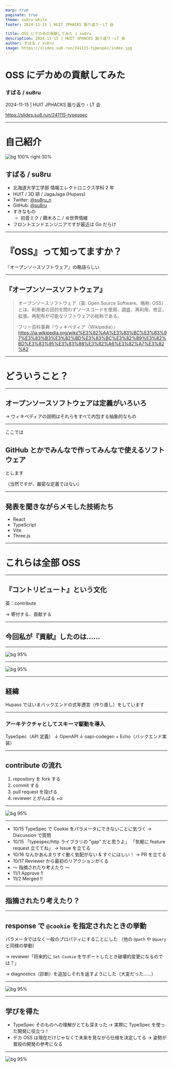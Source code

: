 ```yaml
---
marp: true
paginate: true
theme: su8ru-white
footer: 2024-11-15 | HUIT JPHACKS 振り返り・LT 会

title: OSS にデカめの貢献してみた | su8ru
description: 2024-11-15 | HUIT JPHACKS 振り返り・LT 会
author: すばる / su8ru
image: https://slides.su8.run/241115-typespec/index.jpg
---
```


# OSS にデカめの貢献してみた

### すばる / su8ru

2024-11-15 | HUIT JPHACKS 振り返り・LT 会

<https://slides.su8.run/241115-typespec>

---

<!--
header: OSS にデカめの貢献してみた | su8ru
-->

# 自己紹介

![bg 100% right:30%](https://su8.run/avatar?s=1080)

## すばる / su8ru

- 北海道大学工学部
  情報エレクトロニクス学科 2 年
- HUIT / 3D 研 / JagaJaga (Hupass)
- Twitter: [@su8ru\__n_](https://twitter.com/su8ru_n)
- GitHub: [@su8ru](https://github.com/su8ru)
- すきなもの
  - 初音ミク / 鏑木ろこ / ヰ世界情緒
- フロントエンドエンジニアですが最近は Go だらけ

---

# 『OSS』って知ってますか？

『オープンソースソフトウェア』の略語らしい

---

## 『オープンソースソフトウェア』

> オープンソースソフトウェア（英: Open Source Software、略称: OSS）とは、利用者の目的を問わずソースコードを使用、調査、再利用、修正、拡張、再配布が可能なソフトウェアの総称である。
>
> フリー百科事典『ウィキペディア（Wikipedia）』
> <https://ja.wikipedia.org/wiki/%E3%82%AA%E3%83%BC%E3%83%97%E3%83%B3%E3%82%BD%E3%83%BC%E3%82%B9%E3%82%BD%E3%83%95%E3%83%88%E3%82%A6%E3%82%A7%E3%82%A2>

---

# どういうこと？

---

## オープンソースソフトウェアは定義がいろいろ

→ ウィキペディアの説明はそれらをすべて内包する抽象的なもの

---

ここでは

## GitHub とかでみんなで作ってみんなで使えるソフトウェア

とします

（当然ですが、厳密な定義ではない）

---

## 発表を聞きながらメモした技術たち

- React
- TypeScript
- Vite
- Three.js

---

# これらは全部 OSS

---

## 『コントリビュート』という文化

英：contribute

→ 寄付する、貢献する

---

## 今回私が『貢献』したのは……

---

![bg 95%](images/typespec.png)

---

![bg 95%](images/typespec-lp.png)

---

## 経緯

Hupass ではいまバックエンドの式年遷宮（作り直し）をしています

---

### アーキテクチャとしてスキーマ駆動を導入

TypeSpec（API 定義）
↓
OpenAPI
↓
oapi-codegen + Echo（バックエンド実装）

---

## contribute の流れ

1. repository を fork する
2. commit する
3. pull request を投げる
4. reviewer とがんばる +α

---

![bg 95%](images/pull-request.png)

---

- 10/15 TypeSpec で Cookie をパラメータにできないことに気づく
  → Discussion で質問
- 10/15 「typespec/http ライブラリの "gap" だと思うよ」
  「気軽に feature request 立ててね」
  → Issue を立てる
- 10/16 なんかあんまりすぐ動く気配がない & すぐにほしい！
  → PR を立てる
- 10/17 Reviewer から最初のリアクションがくる
- 〜 指摘されたり考えたり 〜
- 11/1 Approve !!
- 11/2 Merged !!

---

## 指摘されたり考えたり？

---

## response で `@cookie` を指定されたときの挙動

パラメータではなく一般のプロパティにすることにした
（他の `@path` や `@query` と同様の挙動）

→ reviewer「将来的に `Set-Cookie` をサポートしたとき破壊的変更になるのでは？」

→ diagnostics（診断）を追加しそれを返すようにした（大変だった……）

---

![bg 95%](images/response-cookie.png)

---

## 学びを得た

- TypeSpec そのものへの理解がとても深まった
  → 実際に TypeSpec を使った開発に役立つ！
- デカ OSS は現在だけじゃなくて未来を見ながら仕様を決定してる
  → 姿勢が普段の開発の参考になる

---

![bg 95%](images/profile.png)
